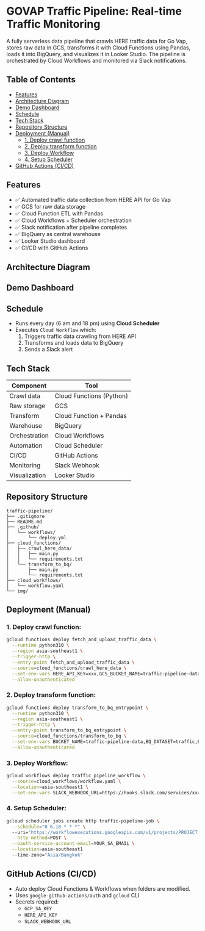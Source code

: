 # GOVAP Traffic Pipeline: Real-time Traffic Monitoring

A fully serverless data pipeline that crawls HERE traffic data for Go Vap, stores raw data in GCS, transforms it with Cloud Functions using Pandas, loads it into BigQuery, and visualizes it in Looker Studio. The pipeline is orchestrated by Cloud Workflows and monitored via Slack notifications.

## Table of Contents
- [Features](#features)
- [Architecture Diagram](#architecture-diagram)
- [Demo Dashboard](#demo-dashboard)
- [Schedule](#schedule)
- [Tech Stack](#tech-stack)
- [Repository Structure](#repository-structure)
- [Deployment (Manual)](#deployment-manual)
  - [1. Deploy crawl function](#1-deploy-crawl-function)
  - [2. Deploy transform function](#2-deploy-transform-function)
  - [3. Deploy Workflow](#3-deploy-workflow)
  - [4. Setup Scheduler](#4-setup-scheduler)
- [GitHub Actions (CI/CD)](#github-actions-cicd)

## Features
- ✅ Automated traffic data collection from HERE API for Go Vap
- ✅ GCS for raw data storage
- ✅ Cloud Function ETL with Pandas
- ✅ Cloud Workflows + Scheduler orchestration
- ✅ Slack notification after pipeline completes
- ✅ BigQuery as central warehouse
- ✅ Looker Studio dashboard
- ✅ CI/CD with GitHub Actions

## Architecture Diagram

## Demo Dashboard


## Schedule
- Runs every day (6 am and 18 pm) using **Cloud Scheduler**
- Executes `Cloud Workflow` which:
  1. Triggers traffic data crawling from HERE API
  2. Transforms and loads data to BigQuery
  3. Sends a Slack alert

## Tech Stack
| Component      | Tool                        |
|----------------|----------------------------|
| Crawl data     | Cloud Functions (Python)    |
| Raw storage    | GCS                        |
| Transform      | Cloud Function + Pandas     |
| Warehouse      | BigQuery                   |
| Orchestration  | Cloud Workflows            |
| Automation     | Cloud Scheduler            |
| CI/CD          | GitHub Actions             |
| Monitoring     | Slack Webhook              |
| Visualization  | Looker Studio              |

## Repository Structure
```
traffic-pipeline/
├── .gitignore                 
├── README.md                  
├── .github/
│   └── workflows/
│       └── deploy.yml          
├── cloud_functions/
│   ├── crawl_here_data/
│   │   ├── main.py             
│   │   └── requirements.txt         
│   └── transform_to_bq/
│       ├── main.py             
│       └── requirements.txt    
├── cloud_workflows/
│   └── workflow.yaml           
└── img/

```

## Deployment (Manual)

### 1. Deploy crawl function:
```bash
gcloud functions deploy fetch_and_upload_traffic_data \
  --runtime python310 \
  --region asia-southeast1 \
  --trigger-http \
  --entry-point fetch_and_upload_traffic_data \
  --source=cloud_functions/crawl_here_data \
  --set-env-vars HERE_API_KEY=xxx,GCS_BUCKET_NAME=traffic-pipeline-data \
  --allow-unauthenticated
```

### 2. Deploy transform function:
```bash
gcloud functions deploy transform_to_bq_entrypoint \
  --runtime python310 \
  --region asia-southeast1 \
  --trigger-http \
  --entry-point transform_to_bq_entrypoint \
  --source=cloud_functions/transform_to_bq \
  --set-env-vars BUCKET_NAME=traffic-pipeline-data,BQ_DATASET=traffic,BQ_TABLE=traffic_flow_data \
  --allow-unauthenticated
```

### 3. Deploy Workflow:
```bash
gcloud workflows deploy traffic_pipeline_workflow \
  --source=cloud_workflows/workflow.yaml \
  --location=asia-southeast1 \
  --set-env-vars SLACK_WEBHOOK_URL=https://hooks.slack.com/services/xxx
```

### 4. Setup Scheduler:
```bash
gcloud scheduler jobs create http traffic-pipeline-job \
  --schedule="0 6,18 * * *" \ 
  --uri="https://workflowexecutions.googleapis.com/v1/projects/PROJECT_ID/locations/asia-southeast1/workflows/stock_pipeline_workflow/executions" \
  --http-method=POST \
  --oauth-service-account-email=YOUR_SA_EMAIL \
  --location=asia-southeast1
  --time-zone="Asia/Bangkok"
```

## GitHub Actions (CI/CD)
- Auto deploy Cloud Functions & Workflows when folders are modified.
- Uses `google-github-actions/auth` and `gcloud` CLI
- Secrets required:
  - `GCP_SA_KEY`
  - `HERE_API_KEY`
  - `SLACK_WEBHOOK_URL`

  
